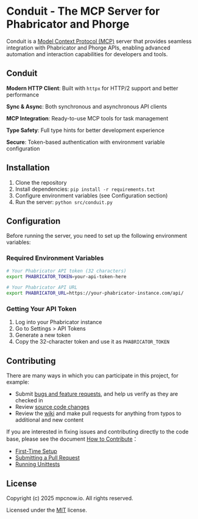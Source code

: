 # Conduit - The MCP Server for Phabricator and Phorge
Conduit is a [Model Context Protocol (MCP)](https://modelcontextprotocol.io/introduction) server that provides seamless integration with Phabricator and Phorge APIs, enabling advanced automation and interaction capabilities for developers and tools.

## Conduit
**Modern HTTP Client**: Built with `httpx` for HTTP/2 support and better performance

**Sync & Async**: Both synchronous and asynchronous API clients

**MCP Integration**: Ready-to-use MCP tools for task management

**Type Safety**: Full type hints for better development experience

**Secure**: Token-based authentication with environment variable configuration

## Installation
1. Clone the repository
2. Install dependencies: `pip install -r requirements.txt`
3. Configure environment variables (see Configuration section)
4. Run the server: `python src/conduit.py`

## Configuration
Before running the server, you need to set up the following environment variables:

### Required Environment Variables

```bash
# Your Phabricator API token (32 characters)
export PHABRICATOR_TOKEN=your-api-token-here

# Your Phabricator API URL
export PHABRICATOR_URL=https://your-phabricator-instance.com/api/
```

### Getting Your API Token
1. Log into your Phabricator instance
2. Go to Settings > API Tokens
3. Generate a new token
4. Copy the 32-character token and use it as `PHABRICATOR_TOKEN`

## Contributing
There are many ways in which you can participate in this project, for example:
* Submit [bugs and feature requests](https://github.com/mcpnow-io/conduit/issues), and help us verify as they are checked in
* Review [source code changes](https://github.com/mcpnow-io/conduit/pulls)
* Review the [wiki](https://github.com/mcpnow-io/conduit/wiki) and make pull requests for anything from typos to additional and new content

If you are interested in fixing issues and contributing directly to the code base, please see the document [How to Contribute](https://github.com/mcpnow-io/conduit/wiki/How-to-Contribute)：
* [First-Time Setup](https://github.com/mcpnow-io/conduit/wiki/How-to-Contribute#first-time-setup)
* [Submitting a Pull Request](https://github.com/mcpnow-io/conduit/wiki/How-to-Contribute#submitting-a-pull-request)
* [Running Unittests](https://github.com/mcpnow-io/conduit/wiki/How-to-Contribute#running-unittests)

## License
Copyright (c) 2025 mpcnow.io. All rights reserved.

Licensed under the [MIT](LICENSE) license.
